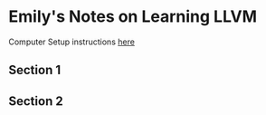 # Emily's Notes on Learning LLVM

Computer Setup instructions [here](/setup.md)

## Section 1



## Section 2

